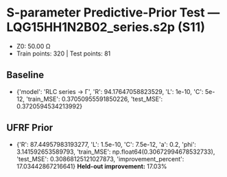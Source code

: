 # S-parameter Predictive-Prior Test — LQG15HH1N2B02_series.s2p (S11)
- Z0: 50.00 Ω
- Train points: 320  |  Test points: 81

## Baseline
- {'model': 'RLC series -> Γ', 'R': 94.17647058823529, 'L': 1e-10, 'C': 5e-12, 'train_MSE': 0.37050955591850226, 'test_MSE': 0.3720594534213992}

## UFRF Prior
- {'R': 87.44957983193277, 'L': 1.5e-10, 'C': 7.5e-12, 'a': 0.2, 'phi': 3.141592653589793, 'train_MSE': np.float64(0.30672994678532733), 'test_MSE': 0.30868125121027873, 'improvement_percent': 17.03442867216641}
**Held-out improvement:** 17.03%